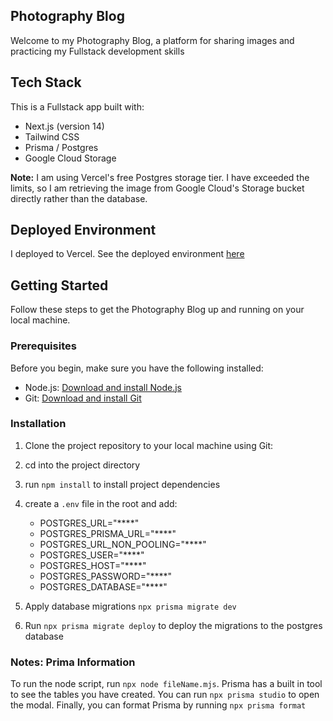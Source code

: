 ## Photography Blog

Welcome to my Photography Blog, a platform for sharing images and practicing my Fullstack development skills

## Tech Stack

This is a Fullstack app built with:

- Next.js (version 14)
- Tailwind CSS
- Prisma / Postgres
- Google Cloud Storage

**Note:** I am using Vercel's free Postgres storage tier. I have exceeded the limits, so I am retrieving the image from Google Cloud's Storage bucket directly rather than the database.

## Deployed Environment

I deployed to Vercel. See the deployed environment [here](https://photography-steel.vercel.app/)

## Getting Started

Follow these steps to get the Photography Blog up and running on your local machine.

### Prerequisites

Before you begin, make sure you have the following installed:

- Node.js: [Download and install Node.js](https://nodejs.org/)
- Git: [Download and install Git](https://git-scm.com/)

### Installation

1. Clone the project repository to your local machine using Git:
2. cd into the project directory
3. run `npm install` to install project dependencies
4. create a `.env` file in the root and add:

   - POSTGRES_URL="\*\*\*\*"
   - POSTGRES_PRISMA_URL="\*\*\*\*"
   - POSTGRES_URL_NON_POOLING="\*\*\*\*"
   - POSTGRES_USER="\*\*\*\*"
   - POSTGRES_HOST="\*\*\*\*"
   - POSTGRES_PASSWORD="\*\*\*\*"
   - POSTGRES_DATABASE="\*\*\*\*"

5. Apply database migrations `npx prisma migrate dev`
6. Run `npx prisma migrate deploy` to deploy the migrations to the postgres database

### Notes: Prima Information

To run the node script, run `npx node fileName.mjs`. Prisma has a built in tool to see the tables you have created. You can run `npx prisma studio` to open the modal. Finally, you can format Prisma by running `npx prisma format`
